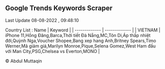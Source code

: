 

## Google Trends Keywords Scraper 
 
Last Update 08-08-2022 , 09:48:10

Country List :
 Name  | Keyword |
| ------------- | ------------- |
| VIETNAM | iPhone 11,Hồng Đăng,Barca,Thời tiết Đà Nẵng,MC,Tôn Di,Áp thấp nhiệt đới,Quỳnh Nga,Voucher Shopee,Bang xep hang Anh,Britney Spears,Timo Werner,Mã giảm giá,Marilyn Monroe,Pique,Selena Gomez,West Ham đấu với Man City,PSG,Chelsea vs Everton,MONO |



© Abdul Muttaqin 
